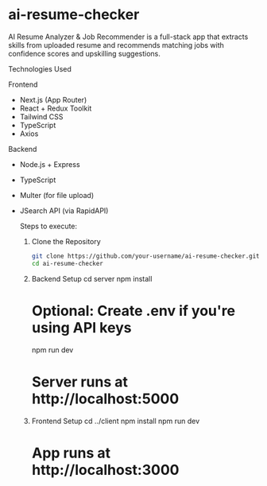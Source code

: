 # ai-resume-checker
AI Resume Analyzer &amp; Job Recommender is a full-stack app that extracts skills from uploaded resume and recommends matching jobs with confidence scores and upskilling suggestions.

Technologies Used

Frontend
- Next.js (App Router)
- React + Redux Toolkit
- Tailwind CSS
- TypeScript
- Axios

Backend
- Node.js + Express
- TypeScript
- Multer (for file upload)
- JSearch API (via RapidAPI)

  Steps to execute:
  1. Clone the Repository
     ```bash
     git clone https://github.com/your-username/ai-resume-checker.git
     cd ai-resume-checker
  2. Backend Setup
     cd server
     npm install
     # Optional: Create .env if you're using API keys
     npm run dev
     # Server runs at http://localhost:5000
  3. Frontend Setup
     cd ../client
     npm install
     npm run dev
     # App runs at http://localhost:3000

